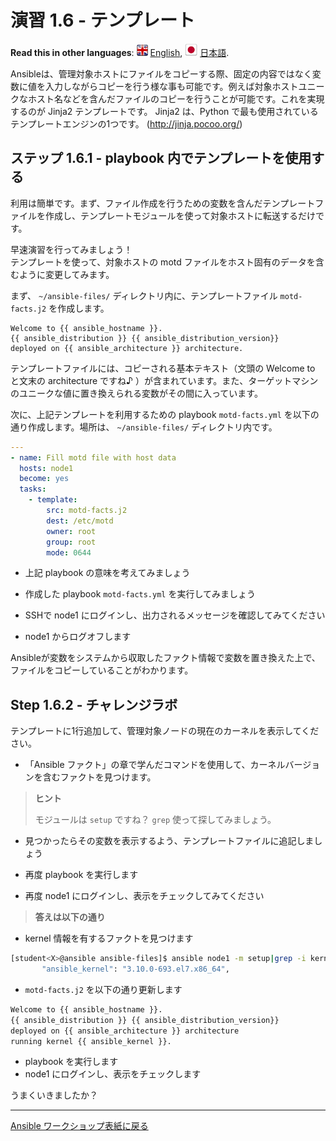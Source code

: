# 演習 1.6 - テンプレート

**Read this in other languages**: ![uk](../../../images/uk.png) [English](README),  ![japan](../../../images/japan.png) [日本語](README.ja).

Ansibleは、管理対象ホストにファイルをコピーする際、固定の内容ではなく変数に値を入力しながらコピーを行う様な事も可能です。例えば対象ホストユニークなホスト名などを含んだファイルのコピーを行うことが可能です。これを実現するのが Jinja2 テンプレートです。 Jinja2 は、Python で最も使用されているテンプレートエンジンの1つです。 (<http://jinja.pocoo.org/>)

## ステップ 1.6.1 -  playbook 内でテンプレートを使用する

利用は簡単です。まず、ファイル作成を行うための変数を含んだテンプレートファイルを作成し、テンプレートモジュールを使って対象ホストに転送するだけです。

早速演習を行ってみましょう！  
テンプレートを使って、対象ホストの motd ファイルをホスト固有のデータを含むように変更してみます。  

まず、 `~/ansible-files/` ディレクトリ内に、テンプレートファイル `motd-facts.j2` を作成します。  

<!-- {% raw %} -->
```html+jinja
Welcome to {{ ansible_hostname }}.
{{ ansible_distribution }} {{ ansible_distribution_version}}
deployed on {{ ansible_architecture }} architecture.
```
<!-- {% endraw %} -->

テンプレートファイルには、コピーされる基本テキスト（文頭の Welcome to と文末の architecture ですね♪ ）が含まれています。また、ターゲットマシンのユニークな値に置き換えられる変数がその間に入っています。  

次に、上記テンプレートを利用するための playbook `motd-facts.yml` を以下の通り作成します。場所は、 `~/ansible-files/` ディレクトリ内です。  

```yaml
---
- name: Fill motd file with host data
  hosts: node1
  become: yes
  tasks:
    - template:
        src: motd-facts.j2
        dest: /etc/motd
        owner: root
        group: root
        mode: 0644
```


  - 上記 playbook の意味を考えてみましょう  

  - 作成した playbook `motd-facts.yml` を実行してみましょう  

  - SSHで node1 にログインし、出力されるメッセージを確認してみてください  

  - node1 からログオフします  

Ansibleが変数をシステムから収取したファクト情報で変数を置き換えた上で、ファイルをコピーしていることがわかります。  

## Step 1.6.2 - チャレンジラボ

テンプレートに1行追加して、管理対象ノードの現在のカーネルを表示してください。  

  - 「Ansible ファクト」の章で学んだコマンドを使用して、カーネルバージョンを含むファクトを見つけます。  

> **ヒント**
>
> モジュールは `setup` ですね？ `grep` 使って探してみましょう。  

  - 見つかったらその変数を表示するよう、テンプレートファイルに追記しましょう

  - 再度 playbook を実行します

  - 再度 node1 にログインし、表示をチェックしてみてください


> **答えは以下の通り**


  - kernel 情報を有するファクトを見つけます

```bash
[student<X>@ansible ansible-files]$ ansible node1 -m setup|grep -i kernel
       "ansible_kernel": "3.10.0-693.el7.x86_64",
```

  - `motd-facts.j2` を以下の通り更新します

```bash
Welcome to {{ ansible_hostname }}.
{{ ansible_distribution }} {{ ansible_distribution_version}}
deployed on {{ ansible_architecture }} architecture
running kernel {{ ansible_kernel }}.
```

  - playbook を実行します
  - node1 にログインし、表示をチェックします


うまくいきましたか？

----

[Ansible ワークショップ表紙に戻る](../README.ja.md)
